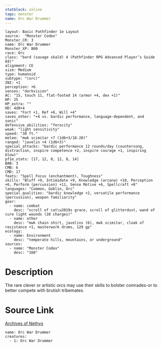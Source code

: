 ```yaml
---
statblock: inline
tags: monster
name: Orc War Drummer
---
```

```statblock
layout: Basic Pathfinder 1e Layout
source:  "Monster Codex"
Monster_CR: 3
name: Orc War Drummer
Monster_XP: 800
race: Orc
class: "bard (savage skald) 4 (Pathfinder RPG Advanced Player’s Guide 84)"
alignment: CE
size: Medium
type: humanoid
subtype: "(orc)"
INI: +1
perception: +6
senses: "darkvision"
AC: "15, touch 11, flat-footed 14 (armor +4, dex +1)"
HP: 25
HP_extra: ""
HD: 4d8+4
saves: "Fort +1, Ref +6, Will +4"
saves_other: "+4 vs. bardic performance, language-dependent, and sonic"
defensive_abilities: "ferocity"
weak: "light sensitivity"
speed: "30 ft."
melee: "mwk scimitar +7 (1d6+3/18-20)"
ranged: "javelin +4 (1d6+3)"
special_attacks: "bardic performance 12 rounds/day (countersong, distraction, inspire competence +2, inspire courage +1, inspiring blow)"
pf1e_stats: [17, 12, 8, 12, 8, 14]
BAB: 3
CMB: 6
CMD: 17
feats: "Spell Focus (enchantment), Toughness"
skills: "Bluff +9, Intimidate +9, Knowledge (arcana) +10, Perception +6, Perform (percussion) +11, Sense Motive +6, Spellcraft +8"
languages: "Common, Goblin, Orc"
special_qualities: "bardic knowledge +2, versatile performance (percussion), weapon familiarity"
gear:
  - name: combat
    desc: "scroll of cat\u2019s grace, scroll of glitterdust, wand of cure light wounds (20 charges)"
  - name: other
    desc: "mwk chain shirt, javelins (6), mwk scimitar, cloak of resistance +1, masterwork drums, 129 gp"
ecology:
  - name: Environment
    desc: "temperate hills, mountains, or underground"
sources:
  - name: "Monster Codex"
    desc: "168"
```
# Description
The rare clever or artistic orcs may use their skills to bolster comrades-or to better compete with brutish tribemates.
# Source Link
[Archives of Nethys](https://aonprd.com/MonsterDisplay.aspx?ItemName=Orc%20War%20Drummer)
```encounter-table
name: Orc War Drummer
creatures:
  - 1: Orc War Drummer
```
